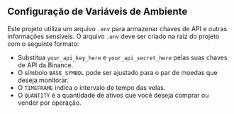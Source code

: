 ## Configuração de Variáveis de Ambiente

Este projeto utiliza um arquivo `.env` para armazenar chaves de API e outras informações sensíveis. O arquivo `.env` deve ser criado na raiz do projeto com o seguinte formato:


- Substitua `your_api_key_here` e `your_api_secret_here` pelas suas chaves de API da Binance.
- O símbolo `BASE_SYMBOL` pode ser ajustado para o par de moedas que deseja monitorar.
- O `TIMEFRAME` indica o intervalo de tempo das velas.
- O `QUANTITY` é a quantidade de ativos que você deseja comprar ou vender por operação.
